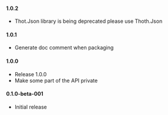 #### 1.0.2

* Thot.Json library is being deprecated please use Thoth.Json

#### 1.0.1

* Generate doc comment when packaging

#### 1.0.0

* Release 1.0.0
* Make some part of the API private

#### 0.1.0-beta-001

* Initial release
